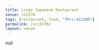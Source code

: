 ```yaml
---
title: Lingo Japanese Restaurant
venue: v15376
tags: [restaurant, food, "fhrs:411109"]
permalink: /v/15376/
layout: venue
---
```

null